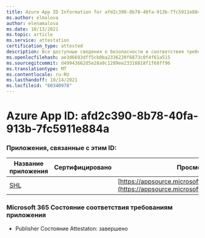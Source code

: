 ```yaml
---
title: Azure App ID Information for afd2c390-8b78-40fa-913b-7fc5911e884a
ms.author: elmalova
author: elenamalova
ms.date: 10/13/2021
ms.topic: article
ms.service: attestation
certification_type: attested
description: Все доступные сведения о безопасности и соответствия требованиям для afd2c390-8b78-40fa-913b-7fc5911e884a.
ms.openlocfilehash: ae3d6693dff5cb0ba2336220f6873c0f4f61a515
ms.sourcegitcommit: d49943662d5e28a9c1289ee23318818f1f68ff96
ms.translationtype: MT
ms.contentlocale: ru-RU
ms.lasthandoff: 10/14/2021
ms.locfileid: "60340978"
---
```

# <a name="azure-app-id-afd2c390-8b78-40fa-913b-7fc5911e884a"></a>Azure App ID: afd2c390-8b78-40fa-913b-7fc5911e884a


### <a name="apps-associated-with-this-id"></a>Приложения, связанные с этим ID:
| **Название приложения** | **Сертифицировано** | **Просмотр в AppSource** |
|--------------|---------------|-----------------------|
| [SHL](https://docs.microsoft.com/microsoft-365-app-certification/forward/WA200002887) |  | [https://appsource.microsoft.com/product/office/WA200002887](https://appsource.microsoft.com/product/office/WA200002887) |

### <a name="microsoft-365-app-compliance-status"></a>Microsoft 365 Состояние соответствия требованиям приложения
- Publisher Состояние Attestaton: завершено

